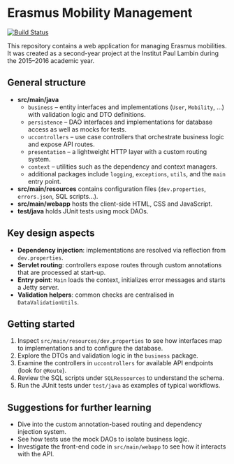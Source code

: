 # Erasmus Mobility Management

[![Build Status](https://travis-ci.org/Dragomitch/PAE-PostRemise.svg?branch=master)](https://travis-ci.org/Dragomitch/PAE-PostRemise)

This repository contains a web application for managing Erasmus mobilities. It was created as a second-year project at the Institut Paul Lambin during the 2015–2016 academic year.

## General structure
- **src/main/java**
  - `business` – entity interfaces and implementations (`User`, `Mobility`, …) with validation logic and DTO definitions.
  - `persistence` – DAO interfaces and implementations for database access as well as mocks for tests.
  - `uccontrollers` – use case controllers that orchestrate business logic and expose API routes.
  - `presentation` – a lightweight HTTP layer with a custom routing system.
  - `context` – utilities such as the dependency and context managers.
  - additional packages include `logging`, `exceptions`, `utils`, and the `main` entry point.
- **src/main/resources** contains configuration files (`dev.properties`, `errors.json`, SQL scripts…).
- **src/main/webapp** hosts the client-side HTML, CSS and JavaScript.
- **test/java** holds JUnit tests using mock DAOs.

## Key design aspects
- **Dependency injection**: implementations are resolved via reflection from `dev.properties`.
- **Servlet routing**: controllers expose routes through custom annotations that are processed at start-up.
- **Entry point**: `Main` loads the context, initializes error messages and starts a Jetty server.
- **Validation helpers**: common checks are centralised in `DataValidationUtils`.

## Getting started
1. Inspect `src/main/resources/dev.properties` to see how interfaces map to implementations and to configure the database.
2. Explore the DTOs and validation logic in the `business` package.
3. Examine the controllers in `uccontrollers` for available API endpoints (look for `@Route`).
4. Review the SQL scripts under `SQLRessources` to understand the schema.
5. Run the JUnit tests under `test/java` as examples of typical workflows.

## Suggestions for further learning
- Dive into the custom annotation-based routing and dependency injection system.
- See how tests use the mock DAOs to isolate business logic.
- Investigate the front-end code in `src/main/webapp` to see how it interacts with the API.

